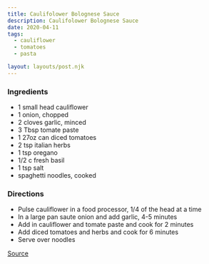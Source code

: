 ```yaml
---
title: Caulifolower Bolognese Sauce
description: Caulifolower Bolognese Sauce
date: 2020-04-11
tags:
  - cauliflower
  - tomatoes
  - pasta

layout: layouts/post.njk
---
```


### Ingredients

- 1 small head cauliflower
- 1 onion, chopped
- 2 cloves garlic, minced
- 3 Tbsp tomate paste
- 1 27oz can diced tomatoes
- 2 tsp italian herbs
- 1 tsp oregano
- 1/2 c fresh basil
- 1 tsp salt
- spaghetti noodles, cooked

### Directions

- Pulse cauliflower in a food processor, 1/4 of the head at a time
- In a large pan saute onion and add garlic, 4-5 minutes
- Add in cauliflower and tomate paste and cook for 2 minutes
- Add diced tomatoes and herbs and cook for 6 minutes
- Serve over noodles

[Source](https://veganheaven.org/recipe/cauliflower-bolognese-sauce/)

